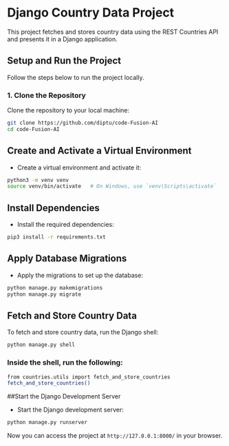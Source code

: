 # Django Country Data Project

This project fetches and stores country data using the REST Countries API and presents it in a Django application.

## Setup and Run the Project

Follow the steps below to run the project locally.

### 1. Clone the Repository

Clone the repository to your local machine:

```bash
git clone https://github.com/diptu/code-Fusion-AI
cd code-Fusion-AI
```
## Create and Activate a Virtual Environment
- Create a virtual environment and activate it:

```bash
python3 -m venv venv
source venv/bin/activate   # On Windows, use `venv\Scripts\activate`
```
## Install Dependencies
- Install the required dependencies:

```bash
pip3 install -r requirements.txt
```
## Apply Database Migrations
- Apply the migrations to set up the database:

```bash
python manage.py makemigrations
python manage.py migrate
```
## Fetch and Store Country Data
To fetch and store country data, run the Django shell:
```bash
python manage.py shell
```
### Inside the shell, run the following:
```bash
from countries.utils import fetch_and_store_countries
fetch_and_store_countries()
```
##Start the Django Development Server
- Start the Django development server:

```bash
python manage.py runserver
```
Now you can access the project at `http://127.0.0.1:8000/` in your browser.